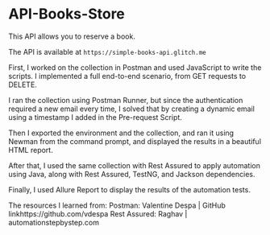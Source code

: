 # API-Books-Store

This API allows you to reserve a book.

The API is available at `https://simple-books-api.glitch.me`

First, I worked on the collection in Postman and used JavaScript to write the scripts. I implemented a full end-to-end scenario, from GET requests to DELETE.

I ran the collection using Postman Runner, but since the authentication required a new email every time, I solved that by creating a dynamic email using a timestamp I added in the Pre-request Script.

Then I exported the environment and the collection, and ran it using Newman from the command prompt, and displayed the results in a beautiful HTML report.

After that, I used the same collection with Rest Assured to apply automation using Java, along with Rest Assured, TestNG, and Jackson dependencies. 

Finally, I used Allure Report to display the results of the automation tests.

The resources I learned from:
 Postman: Valentine Despa | GitHub linkhttps://github.com/vdespa
 Rest Assured: Raghav | automationstepbystep.com
